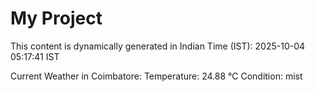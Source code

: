 # My Project

This content is dynamically generated in Indian Time (IST): 2025-10-04 05:17:41 IST


Current Weather in Coimbatore:
Temperature: 24.88 °C
Condition: mist
